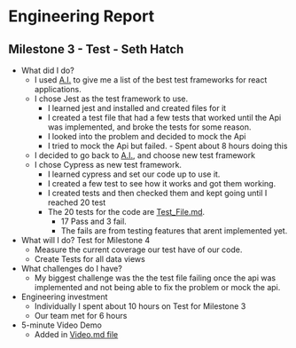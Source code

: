 # Engineering Report

## Milestone 3 - Test - Seth Hatch

* What did I do?
    * I used [A.I.](AI.md) to give me a list of the best test frameworks for react applications.
    * I chose Jest as the test framework to use.
        * I learned jest and installed and created files for it
        * I created a test file that had a few tests that worked until the Api was implemented, and broke the tests for some reason.
        * I looked into the problem and decided to mock the Api
        * I tried to mock the Api but failed. - Spent about 8 hours doing this
    * I decided to go back to [A.I.](AI.md), and choose new test framework
    * I chose Cypress as new test framework.
        * I learned cypress and set our code up to use it.
        * I created a few test to see how it works and got them working. 
        * I created tests and then checked them and kept going until I reached 20 test
        * The 20 tests for the code are [Test_File.md](Test_File.md).
            * 17 Pass and 3 fail.
            * The fails are from testing features that arent implemented yet.
* What will I do?  Test for Milestone 4
    * Measure the current coverage our test have of our code.
    * Create Tests for all data views
* What challenges do I have?
    * My biggest challenge was the the test file failing once the api was implemented and not being able to fix the problem or mock the api.
* Engineering investment
    * Individually I spent about 10 hours on Test for Milestone 3
    * Our team met for 6 hours
* 5-minute Video Demo
    * Added in [Video.md file](Video.md)